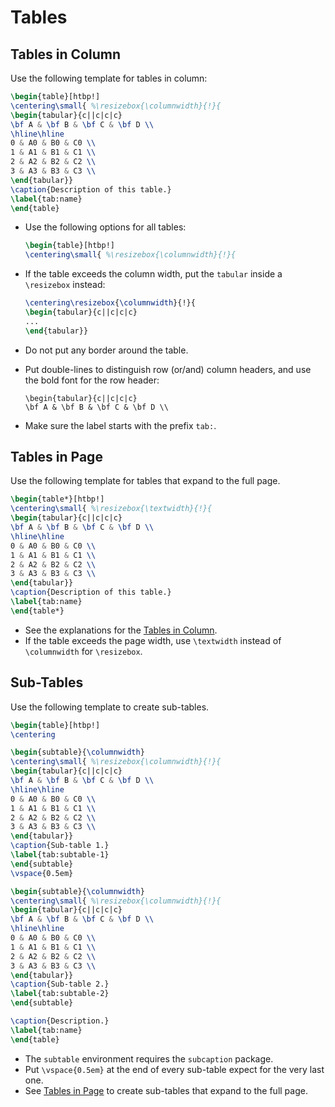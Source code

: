 # Tables

## Tables in Column

Use the following template for tables in column:

```latex
\begin{table}[htbp!]
\centering\small{ %\resizebox{\columnwidth}{!}{
\begin{tabular}{c||c|c|c} 
\bf A & \bf B & \bf C & \bf D \\
\hline\hline
0 & A0 & B0 & C0 \\
1 & A1 & B1 & C1 \\
2 & A2 & B2 & C2 \\
3 & A3 & B3 & C3 \\
\end{tabular}}
\caption{Description of this table.}
\label{tab:name}
\end{table}
```

* Use the following options for all tables:
  ```latex
  \begin{table}[htbp!]
  \centering\small{ %\resizebox{\columnwidth}{!}{
  ```
* If the table exceeds the column width, put the `tabular` inside a `\resizebox` instead:

  ```latex
  \centering\resizebox{\columnwidth}{!}{
  \begin{tabular}{c||c|c|c}
  ...
  \end{tabular}}
  ```
* Do not put any border around the table.
* Put double-lines to distinguish row (or/and) column headers, and use the bold font for the row header:
  ```
  \begin{tabular}{c||c|c|c} 
  \bf A & \bf B & \bf C & \bf D \\
  ```
* Make sure the label starts with the prefix `tab:`.


## Tables in Page

Use the following template for tables that expand to the full page.

```latex
\begin{table*}[htbp!]
\centering\small{ %\resizebox{\textwidth}{!}{
\begin{tabular}{c||c|c|c} 
\bf A & \bf B & \bf C & \bf D \\
\hline\hline
0 & A0 & B0 & C0 \\
1 & A1 & B1 & C1 \\
2 & A2 & B2 & C2 \\
3 & A3 & B3 & C3 \\
\end{tabular}}
\caption{Description of this table.}
\label{tab:name}
\end{table*}
```

* See the explanations for the [Tables in Column](#Tables-in-Column).
* If the table exceeds the page width, use `\textwidth` instead of `\columnwidth` for `\resizebox`.


## Sub-Tables

Use the following template to create sub-tables.

```latex
\begin{table}[htbp!]
\centering

\begin{subtable}{\columnwidth}
\centering\small{ %\resizebox{\columnwidth}{!}{
\begin{tabular}{c||c|c|c} 
\bf A & \bf B & \bf C & \bf D \\
\hline\hline
0 & A0 & B0 & C0 \\
1 & A1 & B1 & C1 \\
2 & A2 & B2 & C2 \\
3 & A3 & B3 & C3 \\
\end{tabular}}
\caption{Sub-table 1.}
\label{tab:subtable-1}
\end{subtable}
\vspace{0.5em}

\begin{subtable}{\columnwidth}
\centering\small{ %\resizebox{\columnwidth}{!}{
\begin{tabular}{c||c|c|c} 
\bf A & \bf B & \bf C & \bf D \\
\hline\hline
0 & A0 & B0 & C0 \\
1 & A1 & B1 & C1 \\
2 & A2 & B2 & C2 \\
3 & A3 & B3 & C3 \\
\end{tabular}}
\caption{Sub-table 2.}
\label{tab:subtable-2}
\end{subtable}

\caption{Description.}
\label{tab:name}
\end{table}
```

* The `subtable` environment requires the `subcaption` package.
* Put `\vspace{0.5em}` at the end of every sub-table expect for the very last one.
* See [Tables in Page](#Tables-in-Page) to create sub-tables that expand to the full page. 
